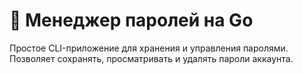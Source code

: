 # 🔐 Менеджер паролей на Go

Простое CLI-приложение для хранения и управления паролями. Позволяет сохранять, просматривать и удалять пароли аккаунта.
